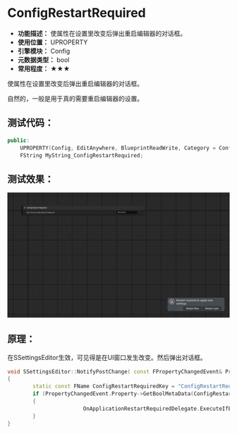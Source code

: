 ﻿# ConfigRestartRequired

- **功能描述：** 使属性在设置里改变后弹出重启编辑器的对话框。
- **使用位置：** UPROPERTY
- **引擎模块：** Config
- **元数据类型：** bool
- **常用程度：** ★★★

使属性在设置里改变后弹出重启编辑器的对话框。

自然的，一般是用于真的需要重启编辑器的设置。

## 测试代码：

```cpp
public:
	UPROPERTY(Config, EditAnywhere, BlueprintReadWrite, Category = ConfigRestartRequired, meta = (ConfigRestartRequired="true"))
	FString MyString_ConfigRestartRequired;
```

## 测试效果：

![Untitled](Meta_Config_ConfigRestartRequired_Untitled.png)

## 原理：

在SSettingsEditor生效，可见得是在UI窗口发生改变。然后弹出对话框。

```cpp
void SSettingsEditor::NotifyPostChange( const FPropertyChangedEvent& PropertyChangedEvent, class FEditPropertyChain* PropertyThatChanged )
{
		static const FName ConfigRestartRequiredKey = "ConfigRestartRequired";
		if (PropertyChangedEvent.Property->GetBoolMetaData(ConfigRestartRequiredKey) || PropertyChangedEvent.MemberProperty->GetBoolMetaData(ConfigRestartRequiredKey))
		{
						OnApplicationRestartRequiredDelegate.ExecuteIfBound();
		}
}
```
